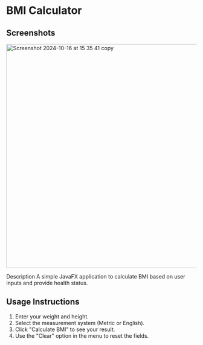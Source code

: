 # BMI Calculator

## Screenshots
<img width="593" alt="Screenshot 2024-10-16 at 15 35 41 copy" src="https://github.com/user-attachments/assets/60aef70c-d433-433d-ad26-eef68314c231">

Description
A simple JavaFX application to calculate BMI based on user inputs and provide health status.

## Usage Instructions
1. Enter your weight and height.
2. Select the measurement system (Metric or English).
3. Click "Calculate BMI" to see your result.
4. Use the "Clear" option in the menu to reset the fields.
